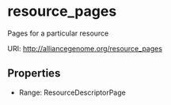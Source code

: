 # resource_pages

Pages for a particular resource

URI: http://alliancegenome.org/resource_pages



<!-- no inheritance hierarchy -->


## Properties

 * Range: ResourceDescriptorPage



